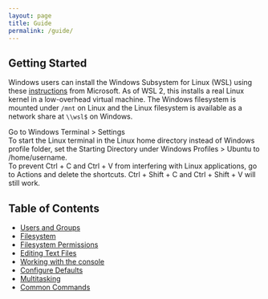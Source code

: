 ```yaml
---
layout: page
title: Guide
permalink: /guide/
---
```


## Getting Started

Windows users can install the Windows Subsystem for Linux (WSL) using these [instructions](https://docs.microsoft.com/en-us/windows/wsl/setup/environment) from Microsoft. As of WSL 2, this installs a real Linux kernel in a low-overhead virtual machine. The Windows filesystem is mounted under `/mnt` on Linux and the Linux filesystem is available as a network share at `\\wsl$` on Windows.

Go to Windows Terminal > Settings  
To start the Linux terminal in the Linux home directory instead of Windows profile folder, set the Starting Directory under Windows Profiles > Ubuntu to /home/username.  
To prevent Ctrl + C and Ctrl + V from interfering with Linux applications, go to Actions and delete the shortcuts. Ctrl + Shift + C and Ctrl + Shift + V will still work.


## Table of Contents

- [Users and Groups](_posts/2022-01-06-users-groups.md)
- [Filesystem](_posts/2022-01-06-filesystem.md)
- [Filesystem Permissions](_posts/2022-01-08-filesystem-permissions.md)
- [Editing Text Files](_posts/2022-01-07-editing-text-files.md)
- [Working with the console](_posts/2022-01-08-working-with-the-console.md)
- [Configure Defaults](_posts/2022-01-07-configure-defaults.md)
- [Multitasking](_posts/2022-01-08-multitasking.md)
- [Common Commands](_posts/2022-01-07-common-commands.md)

